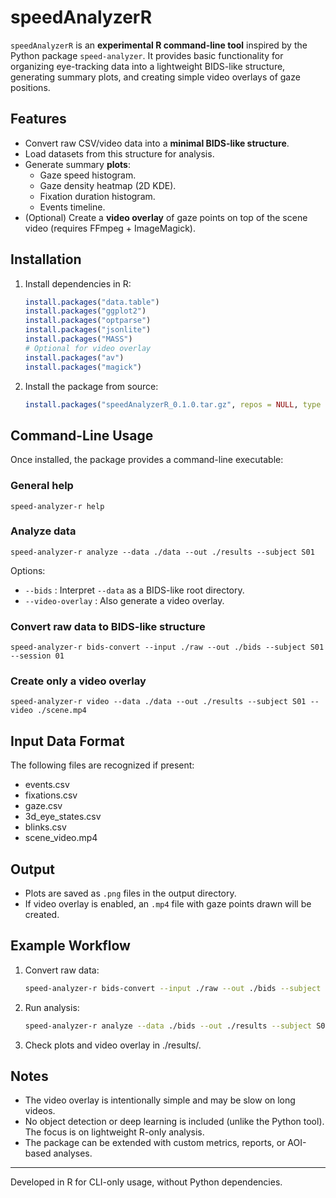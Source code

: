 
# speedAnalyzerR

`speedAnalyzerR` is an **experimental R command-line tool** inspired by the Python package `speed-analyzer`. It provides basic functionality for organizing eye-tracking data into a lightweight BIDS-like structure, generating summary plots, and creating simple video overlays of gaze positions.

## Features
- Convert raw CSV/video data into a **minimal BIDS-like structure**.
- Load datasets from this structure for analysis.
- Generate summary **plots**:
  - Gaze speed histogram.
  - Gaze density heatmap (2D KDE).
  - Fixation duration histogram.
  - Events timeline.
- (Optional) Create a **video overlay** of gaze points on top of the scene video (requires FFmpeg + ImageMagick).

## Installation
1. Install dependencies in R:
   ```r
   install.packages("data.table")
   install.packages("ggplot2")
   install.packages("optparse")
   install.packages("jsonlite")
   install.packages("MASS")
   # Optional for video overlay
   install.packages("av")
   install.packages("magick")
   ```

2. Install the package from source:
   ```r
   install.packages("speedAnalyzerR_0.1.0.tar.gz", repos = NULL, type = "source")
   ```

## Command-Line Usage
Once installed, the package provides a command-line executable:

### General help
```
speed-analyzer-r help
```

### Analyze data
```
speed-analyzer-r analyze --data ./data --out ./results --subject S01
```
Options:
- `--bids` : Interpret `--data` as a BIDS-like root directory.
- `--video-overlay` : Also generate a video overlay.

### Convert raw data to BIDS-like structure
```
speed-analyzer-r bids-convert --input ./raw --out ./bids --subject S01 --session 01
```

### Create only a video overlay
```
speed-analyzer-r video --data ./data --out ./results --subject S01 --video ./scene.mp4
```

## Input Data Format
The following files are recognized if present:
- events.csv
- fixations.csv
- gaze.csv
- 3d_eye_states.csv
- blinks.csv
- scene_video.mp4

## Output
- Plots are saved as `.png` files in the output directory.
- If video overlay is enabled, an `.mp4` file with gaze points drawn will be created.

## Example Workflow
1. Convert raw data:
   ```bash
   speed-analyzer-r bids-convert --input ./raw --out ./bids --subject S01 --session 01
   ```

2. Run analysis:
   ```bash
   speed-analyzer-r analyze --data ./bids --out ./results --subject S01 --bids --video-overlay
   ```

3. Check plots and video overlay in ./results/.

## Notes
- The video overlay is intentionally simple and may be slow on long videos.
- No object detection or deep learning is included (unlike the Python tool). The focus is on lightweight R-only analysis.
- The package can be extended with custom metrics, reports, or AOI-based analyses.

---
Developed in R for CLI-only usage, without Python dependencies.

